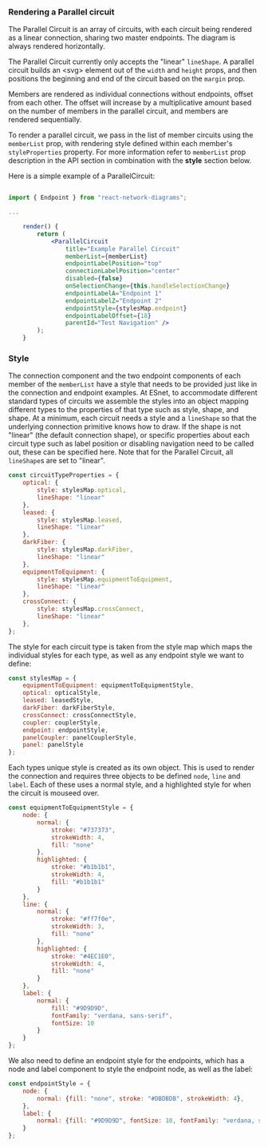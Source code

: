 ### Rendering a Parallel circuit

The Parallel Circuit is an array of circuits, with each circuit being rendered as a linear connection, sharing two master endpoints. The diagram is always rendered horizontally.

The Parallel Circuit currently only accepts the "linear" `lineShape`.  A parallel circuit builds an \<svg\> element out of the `width` and `height` props, and then positions the beginning and end of the circuit based on the `margin` prop.

Members are rendered as individual connections without endpoints, offset from each other. The offset will increase by a multiplicative amount based on the number of members in the parallel circuit, and members are rendered sequentially.

To render a parallel circuit, we pass in the list of member circuits using the `memberList` prop, with rendering style defined within each member's `styleProperties` property. For more information refer to `memberList` prop description in the API section in combination with the **style** section below.

Here is a simple example of a ParallelCircuit:


```jsx

import { Endpoint } from "react-network-diagrams";

...

    render() {
        return (
			<ParallelCircuit
				title="Example Parallel Circuit"
				memberList={memberList}
				endpointLabelPosition="top"
				connectionLabelPosition="center"
				disabled={false}
				onSelectionChange={this.handleSelectionChange}
				endpointLabelA="Endpoint 1"
				endpointLabelZ="Endpoint 2"
				endpointStyle={stylesMap.endpoint}
				endpointLabelOffset={18}
				parentId="Test Navigation" />
        );
    }

```

### Style

The connection component and the two endpoint components of each member of the `memberList` have a style that needs to be provided just like in the connection and endpoint examples. At ESnet, to accommodate different standard types of circuits we assemble the styles into an object mapping different types to the properties of that type such as style, shape, and shape. At a minimum, each circuit needs a style and a `lineShape` so that the underlying connection primitive knows how to draw. If the shape is not "linear" (the default connection shape), or specific properties about each circuit type such as label position or disabling navigation need to be called out, these can be specified here.  Note that for the Parallel Circuit, all `lineShape`s are set to "linear".
	
```js
const circuitTypeProperties = {
    optical: {
        style: stylesMap.optical,
        lineShape: "linear"
    },
    leased: {
        style: stylesMap.leased,
        lineShape: "linear"
    },
    darkFiber: {
        style: stylesMap.darkFiber,
        lineShape: "linear"
    },
    equipmentToEquipment: {
        style: stylesMap.equipmentToEquipment,
        lineShape: "linear"
    },
    crossConnect: {
        style: stylesMap.crossConnect,
        lineShape: "linear"
    },
};
```

The style for each circuit type is taken from the style map which maps the individual styles for each type, as well as any endpoint style we want to define:

```js
const stylesMap = {
    equipmentToEquipment: equipmentToEquipmentStyle,
    optical: opticalStyle,
    leased: leasedStyle,
    darkFiber: darkFiberStyle,
    crossConnect: crossConnectStyle,
    coupler: couplerStyle,
    endpoint: endpointStyle,
    panelCoupler: panelCouplerStyle,
    panel: panelStyle
};
```

Each types unique style is created as its own object.  This is used to render the connection and requires three objects to be defined `node`, `line` and `label`.  Each of these uses a normal style, and a highlighted style for when the circuit is mouseed over.

```js
const equipmentToEquipmentStyle = {
    node: {
        normal: {
            stroke: "#737373",
            strokeWidth: 4,
            fill: "none"
        },
        highlighted: {
            stroke: "#b1b1b1",
            strokeWidth: 4,
            fill: "#b1b1b1"
        }
    },
    line: {
        normal: {
            stroke: "#ff7f0e",
            strokeWidth: 3,
            fill: "none"
        },
        highlighted: {
            stroke: "#4EC1E0",
            strokeWidth: 4,
            fill: "none"
        }
    },
    label: {
        normal: {
            fill: "#9D9D9D",
            fontFamily: "verdana, sans-serif",
            fontSize: 10
        }
    }
};
```

We also need to define an endpoint style for the endpoints, which has a node and label component to style the endpoint node, as well as the label:

```js
const endpointStyle = {
    node: {
        normal: {fill: "none", stroke: "#DBDBDB", strokeWidth: 4},
    },
    label: {
        normal: {fill: "#9D9D9D", fontSize: 10, fontFamily: "verdana, sans-serif"},
    }
};
```
